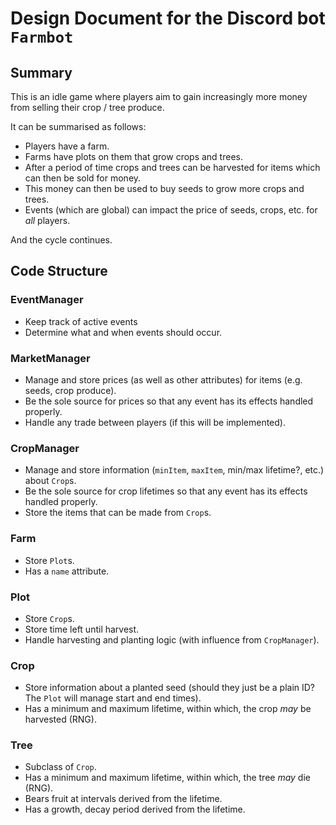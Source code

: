 # Design Document for the Discord bot `Farmbot`

## Summary

This is an idle game where players aim to gain increasingly more money from selling their crop / tree produce.

It can be summarised as follows:

* Players have a farm.
* Farms have plots on them that grow crops and trees.
* After a period of time crops and trees can be harvested for items which can then be sold for money.
* This money can then be used to buy seeds to grow more crops and trees.
* Events (which are global) can impact the price of seeds, crops, etc. for *all* players.

And the cycle continues.

## Code Structure

### EventManager

* Keep track of active events
* Determine what and when events should occur.

### MarketManager

* Manage and store prices (as well as other attributes) for items (e.g. seeds, crop produce).
* Be the sole source for prices so that any event has its effects handled properly.
* Handle any trade between players (if this will be implemented).

### CropManager

* Manage and store information (`minItem`, `maxItem`, min/max lifetime?, etc.) about `Crop`s.
* Be the sole source for crop lifetimes so that any event has its effects handled properly.
* Store the items that can be made from `Crop`s.

### Farm

* Store `Plot`s.
* Has a `name` attribute.

### Plot

* Store `Crop`s.
* Store time left until harvest.
* Handle harvesting and planting logic (with influence from `CropManager`).

### Crop

* Store information about a planted seed (should they just be a plain ID? The `Plot` will manage start and end times).
* Has a minimum and maximum lifetime, within which, the crop *may* be harvested (RNG).

### Tree

* Subclass of `Crop`.
* Has a minimum and maximum lifetime, within which, the tree *may* die (RNG).
* Bears fruit at intervals derived from the lifetime.
* Has a growth, decay period derived from the lifetime.
